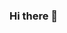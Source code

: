 ### Hi there 👋

<!--
**CatUni/CatUni** is a ✨ _special_ ✨ repository because its `README.md` (this file) appears on your GitHub profile.

 - ★ Yo, @CatUni here. But you can call me Cat, Kyluni, or something else
 - ▽ Pronouns are rad ~ Fae/Faer, They/Them, She/Her
 - ♧ I'm not doing much, but Im trying to learn. Someday I may even start a project
 - ◎ I’m currently learning JavaScript and Java (I also already know some Python)
 - ♧ I’m looking to collaborate on possibly game, but a discord bot would be pretty cool too.
 - ⚡ Fun fact, Im thinking about doing commisions on DA
-->
